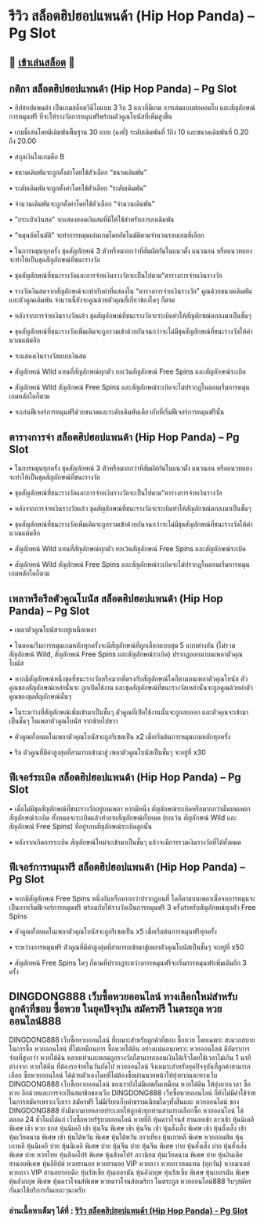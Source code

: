 # รีวิว สล็อตฮิปฮอปแพนด้า (Hip Hop Panda) – Pg Slot

## 🎰 [เข้าเล่นสล็อต](https://bit.ly/3ryTLaH) 🎰

## กติกา สล็อตฮิปฮอปแพนด้า (Hip Hop Panda) – Pg Slot

• ฮิปฮอปแพนด้า เป็นเกมสล็อตวิดีโอแบบ 3 รีล 3 แถวที่มีเกม การเล่นแบบต่อคอมโบ และสัญลักษณ์ การหมุนฟรี ที่จะให้รางวัลการหมุนฟรีพร้อมตัวคูณโบนัสที่เพิ่มสูงขึ้น

• เกมนี้เล่นโดยมีเดิมพันพื้นฐาน 30 แบบ (คงที่) ระดับเดิมพันที่ 1ถึง 10 และขนาดเดิมพันที่ 0.20 ถึง 20.00

• สกุลเงินในเกมคือ B

• ขนาดเดิมพันจะถูกตั้งค่าโดยใช้ตัวเลือก “ขนาดเดิมพัน”

• ระดับเดิมพันจะถูกตั้งค่าโดยใช้ตัวเลือก “ระดับเดิมพัน”

• จํานวนเดิมพันจะถูกตั้งค่าโดยใช้ตัวเลือก “จํานวนเดิมพัน”

• ”กระเป๋าเงินสด” จะแสดงยอดเงินสดที่มีให้ใช้สําหรับการลงเดิมพัน

• “หมุนอัตโนมัติ” จะทําการหมุนเล่นเกมโดยอัตโนมัติตามจํานวนรอบเกมที่เลือก

• ในการหมุนทุกครั้ง ชุดสัญลักษณ์ 3 ตัวหรือมากกว่าที่สัมผัสกันในแนวตั้ง แนวนอน หรือแนวทแยงจะทําให้เป็นชุดสัญลักษณ์ที่ชนะรางวัล

• ชุดสัญลักษณ์ที่ชนะรางวัลและการจ่ายเงินรางวัลจะเป็นไปตาม“ตารางการจ่ายเงินรางวัล

• รางวัลเงินสดจากสัญลักษณ์จะเท่ากับค่าที่แสดงใน “ตารางการจ่ายเงินรางวัล” คูณด้วยขนาดเดิมพันและตัวคูณเดิมพัน จํานวนนี้ยังจะคูณด้วยตัวคุณที่เกี่ยวข้องใดๆ ก็ตาม

• หลังจากการจ่ายเงินรางวัลแล้ว ชุดสัญลักษณ์ที่ชนะรางวัลจะระเบิดทําให้สัญลักซณ์ตกลงมาเป็นชั้นๆ

• ชุดสัญลักษณ์ที่ชนะรางวัลเพิ่มเติมจะถูกรวมเข้าด้วยกันจนกว่าจะไม่มีชุดสัญลักษณ์ที่ชนะรางวัลให้คํานวณแต้มอีก

• จะแสดงเงินรางวัลแบบเงินสด

• สัญลักษณ์ Wild แทนที่สัญลักษณ์ทุกตัว ยกเว้นสัญลักษณ์ Free Spins และสัญลักษณ์ระเบิด

• สัญลักษณ์ Wild สัญลักษณ์ Free Spins และสัญลักษณ์ระเบิดจะไม่ปรากฏในตอนเริ่มการหมุนเกมหลักใดก็ตาม

• จะเล่นฟีเจอร์การหมุนฟรีด้วยขนาดและระดับเดิมพันเดียวกับที่เริ่มฟีเจอร์การหมุนฟรีนั้น

## ตารางการจ่า สล็อตฮิปฮอปแพนด้า (Hip Hop Panda) – Pg Slot

• ในการหมุนทุกครั้ง ชุดสัญลักษณ์ 3 ตัวหรือมากกว่าที่สัมผัสกันในแนวตั้ง แนวนอน หรือแนวทแยงจะทําให้เป็นชุดสัญลักษณ์ที่ชนะรางวัล

• ชุดสัญลักษณ์ที่ชนะรางวัลและการจ่ายเงินรางวัลจะเป็นไปตาม“ตารางการจ่ายเงินรางวัล

• หลังจากการจ่ายเงินรางวัลแล้ว ชุดสัญลักษณ์ที่ชนะรางวัลจะระเบิดทําให้สัญลักซณ์ตกลงมาเป็นชั้นๆ

• ชุดสัญลักษณ์ที่ชนะรางวัลเพิ่มเติมจะถูกรวมเข้าด้วยกันจนกว่าจะไม่มีชุดสัญลักษณ์ที่ชนะรางวัลให้คํานวณแต้มอีก

• สัญลักษณ์ Wild แทนที่สัญลักษณ์ทุกตัว ยกเว้นสัญลักษณ์ Free Spins และสัญลักษณ์ระเบิด

• สัญลักษณ์ Wild สัญลักษณ์ Free Spins และสัญลักษณ์ระเบิดจะไม่ปรากฏในตอนเริ่มการหมุนเกมหลักใดก็ตาม

## เพลาหรือรีลตัวคูณโบนัส สล็อตฮิปฮอปแพนด้า (Hip Hop Panda) – Pg Slot

• เพลาตัวคูณโบนัสจะอยู่เหนือเพลา

• ในตอนเริ่มการหมุนเกมหลักทุกครั้งจะมีสัญลักษณ์ที่ถูกเลือกแบบสุม 5 แบบต่างกัน (ไม่รวมสัญลักษณ์ Wild, สัญลักษณ์ Free Spins และสัญลักษณ์ระเบิด) ปรากฏออกมาบนเพลาตัวคุณ โบนัส

• หากมีสัญลักษณ์หนึ่งชุดที่ชนะรางวัลหรือมากที่ตรงกับสัญลักษณ์ใดก็ตามบนเพลาตัวคุณโบนัส ตัวคูณของสัญลักษณ์เหล่านั้นจะ ถูกเปิดใช้งาน และชุดสัญลักษณ์ที่ชนะรางวัลเหล่านั้นจะถูกคูณด้วยค่าตัวคูณของชุดสัญลักษณ์นั้นๆ

• ในระหว่างที่สัญลักษณ์เพิ่มเข้ามาเป็นชั้นๆ ตัวคูณที่เปิดใช้งานนั้นจะถูกลบออก และตัวคุณจะเข้ามาเป็นชั้นๆ ในเพลาตัวคูณโบนัส จากซ้ายไปขวา

• ตัวคูณทั้งหมดในเพลาตัวคุณโบนัสจะถูกรีเซตเป็น x2 เมื่อเริ่มต้นการหมุนเกมหลักทุกครั้ง

• รีล ตัวคูณที่มีค่าสูงสุดที่สามารถเข้ามาสู่ เพลาตัวคูณโบนัสเป็นชั้นๆ จะอยู่ที่ x30

## ฟีเจอร์ระเบิด สล็อตฮิปฮอปแพนด้า (Hip Hop Panda) – Pg Slot

• เมื่อไม่มีชุดสัญลักษณ์ที่ชนะรางวัลอยู่บนเพลา หากมีหนึ่ง สัญลักษณ์ระเบิดหรือมากกว่านั้นบนเพลา สัญลักษณ์ระเบิด ทั้งหมดจะระเบิดแล้วทําลายสัญลักษณ์ทั้งหมด (ยกเว้น สัญลักษณ์ Wild และสัญลักษณ์ Free Spins) ที่อยู่รอบสัญลักษณ์ระเบิดลูกนั้น

• หลังจากเกิดการระเบิด สัญลักษณ์ใหม่จะเข้ามาเป็นชั้นๆ แล้วจะมีการรวมเงินรางวัลที่ได้ทั้งหมด

## ฟีเจอร์การหมุนฟรี สล็อตฮิปฮอปแพนด้า (Hip Hop Panda) – Pg Slot

• หากมีสัญลักษณ์ Free Spins หนึ่งอันหรือมากกว่าปรากฏบนที่ ใดก็ตามบนเพลาเมื่อจบการหมุนจะเป็นการเริ่มฟีเจอร์การหมุนฟรี พร้อมกับให้รางวัลเป็นการหมุนฟรี 3 ครั้งสําหรับสัญลักษณ์ทุกตัว Free Spins

• ตัวคูณทั้งหมดในเพลาตัวคุณโบนัสจะถูกรีเซตเป็น x5 เมื่อเริ่มต้นการหมุนฟรีทุกครั้ง

• ระหว่างการหมุนฟรี ตัวคูณที่มีค่าสูงสุดที่สามารถเข้ามาสู่เพลาตัวคุณโบนัสเป็นชั้นๆ จะอยู่ที่ x50

• สัญลักษณ์ Free Spins ใดๆ ก็ตามที่ปรากฏระหว่างการหมุนฟรีจะเริ่มการหมุนฟร์เพิ่มเติมอีก 3 ครั้ง

## DINGDONG888 เว็บซื้อหวยออนไลน์ ทางเลือกใหม่สำหรับลูกค้าที่ชอบ ซื้อหวย ในยุคปัจจุบัน สมัครฟรี ในตระกูล หวยออนไลน์888
DINGDONG888 เว็บซื้อหวยออนไลน์ ที่เหมาะสำหรับลูกค้าที่ชอบ ซื้อหวย โดยเฉพาะ สะดวกสบายในการซื้อ หวยออนไลน์ ที่ไม่เหมือนการ ซื้อหวยใต้ดิน อย่างแน่นอนเพราะ หวยออนไลน์ มีอัตราการจ่ายที่สูงกว่า หวยใต้ดิน หลายเท่าและตอนถูกรางวัลก็สามารถถอนเงินได้เร็วโดยใช้เวลาไม่เกิน 1 นาทีต่างจาก หวยใต้ดิน ที่ต้องรอจ่ายในวันถัดไป หวยออนไลน์ จึงเหมาะสำหรับยุคปัจจุบันที่ลูกค้าสามารถเลือก ซื้อหวยออนไลน์ ได้ด้วยตัวเองโดยที่ไม่ต้องซื้อผ่านนายหน้าให้ยุ่งยากและทางเว็บ DINGDONG888 เว็บซื้อหวยออนไลน์ ของเรายังไม่มีเลขอั้นเหมือน หวยใต้ดิน ให้ยุ่งยากเวลา ซื้อหวย อีกด้วยและการจะเป็นสมาชิกของเว็บ DINGDONG888 เว็บซื้อหวยออนไลน์ ก็ยังไม่มีค่าใช้จ่ายในการสมัครเพราะเว็บเรา สมัครฟรี ไม่มีเรียกเก็บค่าธรรมเนียมใดๆทั้งสิ้นและ หวยออนไลน์ ของ DINGDONG888 ยังมีมากมายหลายประเภทให้ลูกค้าทุกท่านสามารถเลือกซื้อ หวยออนไลน์ ได้ตลอด 24 ชั่วโมงได้แก่ เว็บซื้อหวยรัฐบาลออนไลน์ หวยยี่กี หุ้นดาวโจนส์ ฮานอยเช้า ลาวเช้า หุ้นนิเคอิ พิเศษ เช้า หวย ธกส หุ้นนิเคอิ เช้า หุ้นจีน พิเศษ เช้า หุ้นจีน เช้า หุ้นฮั่งเส็ง พิเศษ เช้า หุ้นฮั่งเส็ง เช้า หุ้นเวียดนาม พิเศษ เช้า หุ้นไต้หวัน พิเศษ หุ้นไต้หวัน ลาวเที่ยง หุ้นเกาหลี พิเศษ หวยออมสิน หุ้นเกาหลี หุ้นนิเคอิ บ่าย หุ้นนิเคอิ พิเศษ บ่าย หุ้นจีน บ่าย หุ้นจีน พิเศษ บ่าย หุ้นฮั่งเส็ง บ่าย หุ้นฮั่งเส็ง พิเศษ บ่าย หวยไทย หุ้นสิงคโปร์ พิเศษ หุ้นสิงคโปร์ ลาวนิยม หุ้นเวียดนาม พิเศษ บ่าย หุ้นอินเดีย ฮานอยพิเศษ หุ้นอียิปต์ หวยฮานอย หวยฮานอย VIP หวยลาว หวยลาวทดแทน (ทุกวัน) หวยมาเลย์ หวยลาว VIP ฮานอยรอบดึก หุ้นรัสเซีย หุ้นเยอรมัน หุ้นอังกฤษ หุ้นรัสเซีย พิเศษ หุ้นเยอรมัน พิเศษ หุ้นอังกฤษ พิเศษ หุ้นดาวโจนส์พิเศษ หวยดาวโจนส์อเมริกา ในตระกูล หวยออนไลน์888 รีบๆสมัครกันมาใช้บริการกันเยอะๆนะครับ

### อ่านเนื้อหาเต็มๆ ได้ที่ : [รีวิว สล็อตฮิปฮอปแพนด้า (Hip Hop Panda) - Pg Slot](https://dingdong888.co/pg-slot/%e0%b9%87hip-hop-panda/)
